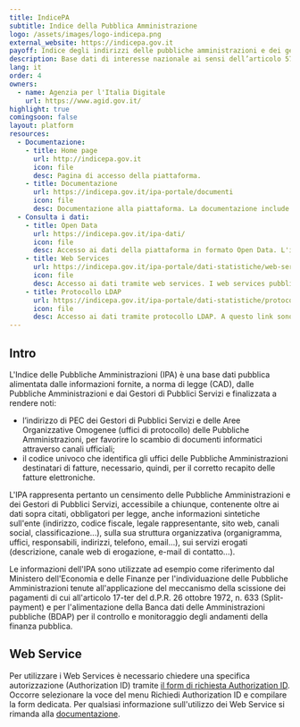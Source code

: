 ```yaml
---
title: IndicePA
subtitle: Indice della Pubblica Amministrazione
logo: /assets/images/logo-indicepa.png
external_website: https://indicepa.gov.it
payoff: Indice degli indirizzi delle pubbliche amministrazioni e dei gestori di pubblici servizi
description: Base dati di interesse nazionale ai sensi dell’articolo 57-bis comma 1 del Codice dell'Amministrazione Digitale.
lang: it
order: 4
owners:
  - name: Agenzia per l'Italia Digitale
    url: https://www.agid.gov.it/
highlight: true
comingsoon: false
layout: platform
resources:
  - Documentazione:
    - title: Home page
      url: http://indicepa.gov.it
      icon: file
      desc: Pagina di accesso della piattaforma.
    - title: Documentazione
      url: https://indicepa.gov.it/ipa-portale/documenti
      icon: file
      desc: Documentazione alla piattaforma. La documentazione include sia documenti utente che documentazione più tecnica per l'utlizzo dei webservices e l'integrazione da linguaggio di programmazione con la piattaforma.
  - Consulta i dati:
    - title: Open Data
      url: https://indicepa.gov.it/ipa-dati/
      icon: file
      desc: Accesso ai dati della piattaforma in formato Open Data. L'iPA aderisce alla filosofia dell'open data e avvia un percorso basato sull'accesso ai dati pubblici senza restrizioni. I dati sono organizzati in formati elettronici standard e aperti, accessibili qui.
    - title: Web Services
      url: https://indicepa.gov.it/ipa-portale/dati-statistiche/web-service
      icon: file
      desc: Accesso ai dati tramite web services. I web services pubblicati su iPA ti consentono di fruire in modalità applicativa di alcuni contenuti presenti sul sito. A questo link è possibile trovare la documentazione e le procedure per accedere ai servizi web della piattaforma.
    - title: Protocollo LDAP
      url: https://indicepa.gov.it/ipa-portale/dati-statistiche/protocollo-ldap
      icon: file
      desc: Accesso ai dati tramite protocollo LDAP. A questo link sono disponibili le guide e i processi per ottenere l'accesso ai dati della piattaforma tramite LDAP.
---
```


## Intro
L'Indice delle Pubbliche Amministrazioni (IPA) è una base dati pubblica alimentata dalle informazioni fornite,
a norma di legge (CAD), dalle Pubbliche Amministrazioni e dai Gestori di Pubblici Servizi e finalizzata a rendere noti:
* l’indirizzo di PEC dei Gestori di Pubblici Servizi e delle Aree Organizzative Omogenee (uffici di protocollo)
  delle Pubbliche Amministrazioni, per favorire lo scambio di documenti informatici attraverso canali ufficiali;
* il codice univoco che identifica gli uffici delle Pubbliche Amministrazioni destinatari di fatture, necessario, quindi,
  per il corretto recapito delle fatture elettroniche.

L'IPA rappresenta pertanto un censimento delle Pubbliche Amministrazioni e dei Gestori di Pubblici Servizi, accessibile a
chiunque, contenente oltre ai dati sopra citati, obbligatori per legge, anche informazioni sintetiche sull'ente
(indirizzo, codice fiscale, legale rappresentante, sito web, canali social, classificazione...), sulla sua struttura
organizzativa (organigramma, uffici, responsabili, indirizzi, telefono, email...), sui servizi erogati (descrizione,
canale web di erogazione, e-mail di contatto...).

Le informazioni dell'IPA sono utilizzate ad esempio come riferimento dal Ministero dell'Economia e delle Finanze per
l'individuazione delle Pubbliche Amministrazioni tenute all'applicazione del meccanismo della scissione dei pagamenti
di cui all'articolo 17-ter del d.P.R. 26 ottobre 1972, n. 633 (Split-payment) e per l'alimentazione della Banca dati
delle Amministrazioni pubbliche (BDAP) per il controllo e monitoraggio degli andamenti della finanza pubblica.

## Web Service

Per utilizzare i Web Services è necessario chiedere una specifica autorizzazione (Authorization ID) tramite [il form di richiesta Authorization ID](https://www.indicepa.gov.it/registr-user-ws/n-ws-registrazione-form1.php).
Occorre selezionare la voce del menu Richiedi Authorization ID e compilare la form dedicata.
Per qualsiasi informazione sull'utilizzo dei Web Service si rimanda alla [documentazione](https://www.indicepa.gov.it/documentale/n-webservices.php).
